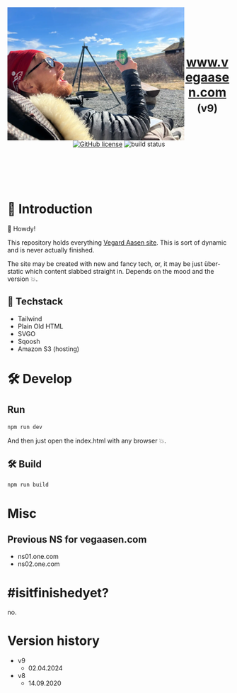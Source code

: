 <img style="z-index: 999" src="src/i/vaa.webp" width="400" alt="send-abroad" align="left">
<br/>
<br/>
<br/>
<br/>
<h1 align="center" style="border-bottom-width: 0"><a href="http://www.vegaasen.com">www.vegaasen.com</a> <small>(v9)</small></h1>
<p align="center">
  <a href="https://raw.githubusercontent.com/uxsolutions/bootstrap-datepicker/master/LICENSE"><img src="https://img.shields.io/badge/license-Apache%202-blue.svg" alt="GitHub license"/></a>
  <img src="https://github.com/vegaasen/www.vegaasen.com/actions/workflows/build.yml/badge.svg" alt="build status"/>
</p>
<br/>
<br/>
<br/>
<br/>

# 👋 Introduction

🤠 Howdy!

This repository holds everything [Vegard Aasen site](http://www.vegaasen.com/). This is sort of dynamic and is never actually finished.

The site may be created with new and fancy tech, or, it may be just über-static which content slabbed straight in. Depends on the mood and the version 💥.

## 🥞 Techstack

* Tailwind
* Plain Old HTML
* SVGO
* Sqoosh
* Amazon S3 (hosting)

# 🛠️ Develop

## Run

```bash
npm run dev
```

And then just open the index.html with any browser 💥.

## 🛠 Build

```bash
npm run build
```

# Misc

## Previous NS for vegaasen.com

- ns01.one.com
- ns02.one.com

# #isitfinishedyet?

no.

# Version history

* v9
    * 02.04.2024
* v8
    * 14.09.2020
